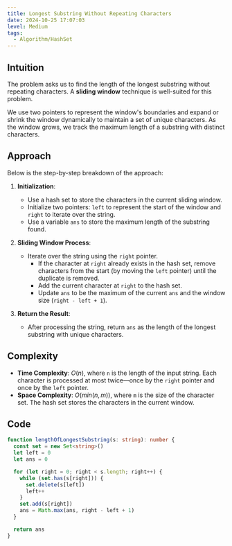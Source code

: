 ```yaml
---
title: Longest Substring Without Repeating Characters
date: 2024-10-25 17:07:03
level: Medium
tags:  
  - Algorithm/HashSet
---
```


## Intuition

The problem asks us to find the length of the longest substring without repeating characters. A **sliding window** technique is well-suited for this problem.

We use two pointers to represent the window's boundaries and expand or shrink the window dynamically to maintain a set of unique characters. As the window grows, we track the maximum length of a substring with distinct characters.

## Approach

Below is the step-by-step breakdown of the approach:

1. **Initialization**:
	- Use a hash set to store the characters in the current sliding window.
	- Initialize two pointers: `left` to represent the start of the window and `right` to iterate over the string.
	- Use a variable `ans` to store the maximum length of the substring found.
	
2. **Sliding Window Process**:
	- Iterate over the string using the `right` pointer.
		- If the character at `right` already exists in the hash set, remove characters from the start (by moving the `left` pointer) until the duplicate is removed.
		- Add the current character at `right` to the hash set.
		- Update `ans` to be the maximum of the current `ans` and the window size (`right - left + 1`).
		
3. **Return the Result**:
	- After processing the string, return `ans` as the length of the longest substring with unique characters.

## Complexity

- **Time Complexity**: $O(n)$, where `n` is the length of the input string. Each character is processed at most twice—once by the `right` pointer and once by the `left` pointer.
- **Space Complexity**: $O(min(n, m))$, where `m` is the size of the character set. The hash set stores the characters in the current window.

## Code

```typescript
function lengthOfLongestSubstring(s: string): number {
  const set = new Set<string>()
  let left = 0
  let ans = 0

  for (let right = 0; right < s.length; right++) {
    while (set.has(s[right])) {
      set.delete(s[left])
      left++
    }
    set.add(s[right])
    ans = Math.max(ans, right - left + 1)
  }

  return ans
}
```
